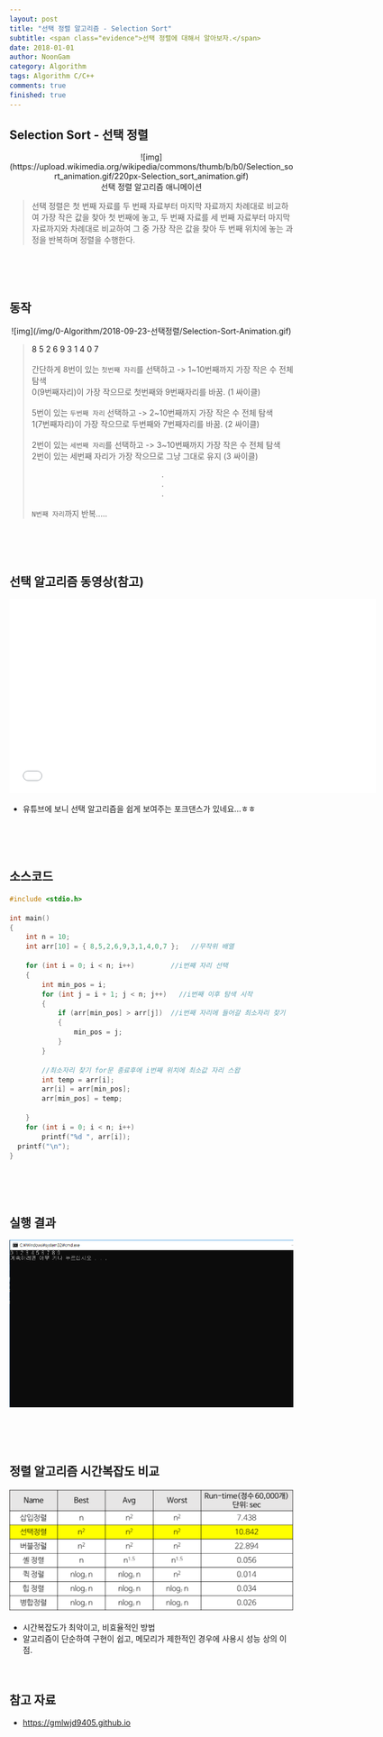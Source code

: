 ```yaml
---
layout: post
title: "선택 정렬 알고리즘 - Selection Sort"
subtitle: <span class="evidence">선택 정렬에 대해서 알아보자.</span>
date: 2018-01-01
author: NoonGam
category: Algorithm
tags: Algorithm C/C++
comments: true
finished: true
---
```




## Selection Sort - 선택 정렬

<center>
![img](https://upload.wikimedia.org/wikipedia/commons/thumb/b/b0/Selection_sort_animation.gif/220px-Selection_sort_animation.gif)
</center>
<center>선택 정렬 알고리즘 애니메이션</center>

> 선택 정렬은 첫 번째 자료를 두 번째 자료부터 마지막 자료까지 차례대로 비교하여 가장 작은 값을 찾아 첫 번째에 놓고,
두 번째 자료를 세 번째 자료부터 마지막 자료까지와 차례대로 비교하여 그 중 가장 작은 값을 찾아 두 번째 위치에 놓는 과정을 반복하며 정렬을 수행한다.

<br><br><br>


## 동작

<center>
![img](/img/0-Algorithm/2018-09-23-선택정렬/Selection-Sort-Animation.gif)
</center>


> <a> 8 5 2 6 9 3 1 4 0 7 </a> <br><br>간단하게 8번이 있는 `첫번째 자리`를 선택하고 -> 1~10번째까지 가장 작은 수 전체 탐색 <br>
0(9번째자리)이 가장 작으므로 첫번째와 9번째자리를 바꿈. (1 싸이클)
<br><br>
5번이 있는 `두번째 자리` 선택하고 -> 2~10번째까지 가장 작은 수 전체 탐색<br>
1(7번째자리)이 가장 작으므로 두번째와 7번째자리를 바꿈. (2 싸이클)<br><br>
2번이 있는 `세번째 자리`를 선택하고 -> 3~10번째까지 가장 작은 수 전체 탐색<br>
2번이 있는 세번째 자리가 가장 작으므로 그냥 그대로 유지 (3 싸이클)<br><center>.</center><center>.</center><center>.</center><br>
    `N번째 자리`까지 반복.....

<br><br><br>



## 선택 알고리즘 동영상(참고)

<iframe width="650" height="345" src="//www.youtube.com/embed/Ns4TPTC8whw"
 frameborder="0" allowfullscreen></iframe>

- 유튜브에 보니 선택 알고리즘을 쉽게 보여주는 포크댄스가 있네요...ㅎㅎ

<br><br><br>


## 소스코드


```c
#include <stdio.h>

int main()
{
	int n = 10;
	int arr[10] = { 8,5,2,6,9,3,1,4,0,7 };   //무작위 배열

	for (int i = 0; i < n; i++)		 	//i번째 자리 선택
	{
		int min_pos = i;				
		for (int j = i + 1; j < n; j++)   //i번째 이후 탐색 시작
		{
			if (arr[min_pos] > arr[j])	//i번째 자리에 들어갈 최소자리 찾기
			{
				min_pos = j;
			}
		}

		//최소자리 찾기 for문 종료후에 i번째 위치에 최소값 자리 스왑
		int temp = arr[i];
		arr[i] = arr[min_pos];
		arr[min_pos] = temp;

	}
	for (int i = 0; i < n; i++)
		printf("%d ", arr[i]);
  printf("\n");
}
```
<br><br><br>

## 실행 결과

![img](/img/0-Algorithm/2018-09-23-선택정렬/2.PNG)


<br><br><br>

## 정렬 알고리즘 시간복잡도 비교

![img](/img/0-Algorithm/2018-09-23-선택정렬/1.png)

- 시간복잡도가 최악이고, 비효율적인 방법<br>
- 알고리즘이 단순하여 구현이 쉽고, 메모리가 제한적인 경우에 사용시 성능 상의 이점.
<br><br><br>

## 참고 자료
* https://gmlwjd9405.github.io

